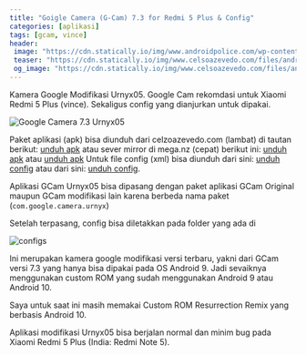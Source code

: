 ```yaml
---
title: "Goigle Camera (G-Cam) 7.3 for Redmi 5 Plus & Config"
categories: [aplikasi]
tags: [gcam, vince]
header:
 image: "https://cdn.statically.io/img/www.androidpolice.com/wp-content/uploads/2019/04/google-camera-hero.png"
 teaser: "https://cdn.statically.io/img/www.celsoazevedo.com/files/android/p/f/2020/09/Urnyx05-GCam-7.3-v2.2.png?w=320px"
 og_image: "https://cdn.statically.io/img/www.celsoazevedo.com/files/android/p/f/2020/09/Urnyx05-GCam-7.3-v2.2.png"
---
```

Kamera Google Modifikasi Urnyx05. Google Cam rekomdasi untuk Xiaomi Redmi 5 Plus (vince). Sekaligus config yang dianjurkan untuk dipakai.

![Google Camera 7.3 Urnyx05](https://www.celsoazevedo.com/files/android/p/f/2020/09/Urnyx05-GCam-7.3-v2.2.png)

Paket aplikasi (apk) bisa diunduh dari celzoazevedo.com (lambat) di tautan berikut: [unduh apk](https://1-dontsharethislink.celsoazevedo.com/file/filesc/GCam_7.3.018_Urnyx05-v2.2-fix.apk) atau sever mirror di mega.nz (cepat) berikut ini: [unduh apk](/mega.nz/key=SkpFSAob&file=rtOofGb44PAGufK-I9Uy1lOfuod3804AucB_VeKb554) atau [unduh apk](/mega.nz/?key=w2IxEKjD&file=1Idtltf4G64njG-Eo4v8ii8kBvzv761hqrW0g4NK1OE)
Untuk file config (xml) bisa diunduh dari sini: [unduh config](https://www.celsoazevedo.com/files/android/p/f/2020/04/urnyx05-7.3.xml) atau dari sini: [unduh config](/assets/text/urnyx05-7.3.xml).

Aplikasi GCam Urnyx05 bisa dipasang dengan paket aplikasi GCam Original maupun GCam modifikasi lain karena berbeda nama paket (`com.google.camera.urnyx`) 

Setelah terpasang, config bisa diletakkan pada folder yang ada di

![configs](https://www.celsoazevedo.com/files/android/p/f/2019/10/configs.png)

Ini merupakan kamera google modifikasi versi terbaru, yakni dari GCam versi 7.3 yang hanya bisa dipakai pada OS Android 9. Jadi sevaiknya menggunakan custom ROM yang sudah menggunakan Android 9 atau Android 10.

Saya untuk saat ini masih memakai Custom ROM Resurrection Remix yang berbasis Android 10.

Aplikasi modifikasi Urnyx05 bisa berjalan normal dan minim bug pada Xiaomi Redmi 5 Plus (India: Redmi Note 5).

